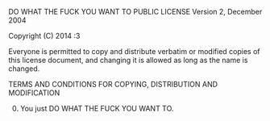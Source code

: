 DO WHAT THE FUCK YOU WANT TO PUBLIC LICENSE 
Version 2, December 2004 

Copyright (C) 2014 :3

 Everyone is permitted to copy and distribute verbatim or modified 
 copies of this license document, and changing it is allowed as long 
 as the name is changed. 

TERMS AND CONDITIONS FOR COPYING, DISTRIBUTION AND MODIFICATION 

0. You just DO WHAT THE FUCK YOU WANT TO.
